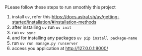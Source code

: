 PLease follow these steps to run smoothly this project

1. install `uv`, refer this https://docs.astral.sh/uv/getting-started/installation/#installation-methods
2. after installing `uv` run `uv init`
3. run `uv sync`
4. and for installing any packages `uv pip install package-name`
5. run `uv run manage.py runserver`
6. access you application at http://127.0.0.1:8000/